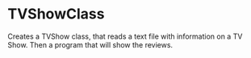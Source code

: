 # TVShowClass
Creates a TVShow class, that reads a text file with information on a TV Show. Then a program that will show the reviews.
